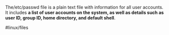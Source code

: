 The/etc/passwd file is a plain text file with information for all user accounts. It includes **a list of user accounts on the system, as well as details such as user ID, group ID, home directory, and default shell**.

#linux/files 